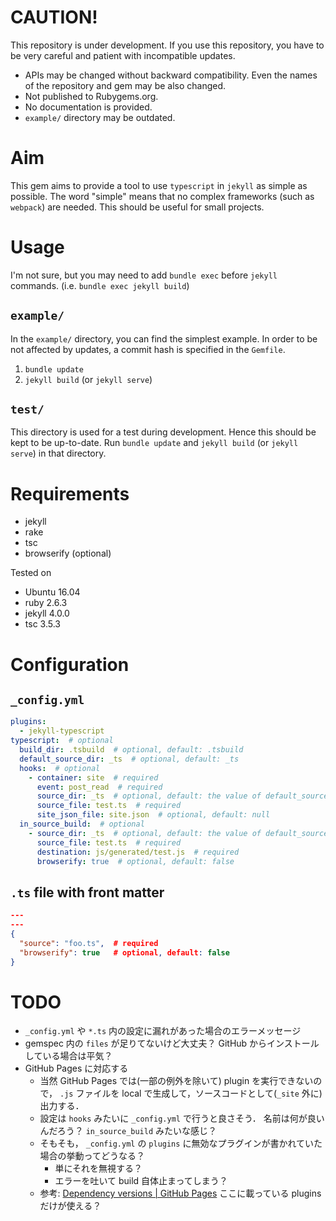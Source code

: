 # CAUTION!
This repository is under development.
If you use this repository,
you have to be very careful and patient with incompatible updates.

- APIs may be changed without backward compatibility.
  Even the names of the repository and gem may be also changed.
- Not published to Rubygems.org.
- No documentation is provided.
- `example/` directory may be outdated.


# Aim
This gem aims to provide a tool to use `typescript` in `jekyll` as simple as possible.
The word "simple" means that
no complex frameworks (such as `webpack`) are needed.
This should be useful for small projects.

# Usage
I'm not sure, but you may need to add `bundle exec` before `jekyll` commands.
(i.e. `bundle exec jekyll build`)

## `example/`
In the `example/` directory, you can find the simplest example.
In order to be not affected by updates, a commit hash is specified in the `Gemfile`.

1. `bundle update`
2. `jekyll build` (or `jekyll serve`)

## `test/`
This directory is used for a test during development.
Hence this should be kept to be up-to-date.
Run `bundle update` and `jekyll build` (or `jekyll serve`) in that directory.

# Requirements
- jekyll
- rake
- tsc
- browserify (optional)

Tested on

- Ubuntu 16.04
- ruby 2.6.3
- jekyll 4.0.0
- tsc 3.5.3

# Configuration
## `_config.yml`
```yml
plugins:
  - jekyll-typescript
typescript:  # optional
  build_dir: .tsbuild  # optional, default: .tsbuild
  default_source_dir: _ts  # optional, default: _ts
  hooks:  # optional
    - container: site  # required
      event: post_read  # required
      source_dir: _ts  # optional, default: the value of default_source_dir
      source_file: test.ts  # required
      site_json_file: site.json  # optional, default: null
  in_source_build:  # optional
    - source_dir: _ts  # optional, default: the value of default_source_dir
      source_file: test.ts  # required
      destination: js/generated/test.js  # required
      browserify: true  # optional, default: false
```

## `.ts` file with front matter
```json
---
---
{
  "source": "foo.ts",  # required
  "browserify": true   # optional, default: false
}
```

# TODO
- `_config.yml` や `*.ts` 内の設定に漏れがあった場合のエラーメッセージ
- gemspec 内の `files` が足りてないけど大丈夫？
  GitHub からインストールしている場合は平気？
- GitHub Pages に対応する
    - 当然 GitHub Pages では(一部の例外を除いて) plugin を実行できないので，
      `.js` ファイルを local で生成して，ソースコードとして(`_site` 外に)出力する．
    - 設定は `hooks` みたいに `_config.yml` で行うと良さそう．
      名前は何が良いんだろう？ `in_source_build` みたいな感じ？
    - そもそも， `_config.yml` の `plugins` に無効なプラグインが書かれていた場合の挙動ってどうなる？
        - 単にそれを無視する？
        - エラーを吐いて build 自体止まってしまう？
    - 参考: [Dependency versions | GitHub Pages](https://pages.github.com/versions/)
      ここに載っている plugins だけが使える？
